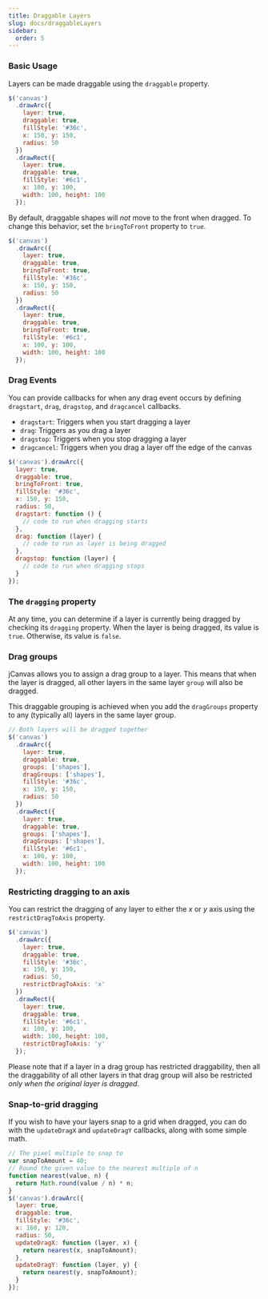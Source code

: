```yaml
---
title: Draggable Layers
slug: docs/draggableLayers
sidebar:
  order: 5
---
```


### Basic Usage

Layers can be made draggable using the `draggable` property.

```js
$('canvas')
  .drawArc({
    layer: true,
    draggable: true,
    fillStyle: '#36c',
    x: 150, y: 150,
    radius: 50
  })
  .drawRect({
    layer: true,
    draggable: true,
    fillStyle: '#6c1',
    x: 100, y: 100,
    width: 100, height: 100
  });
```

By default, draggable shapes will _not_ move to the front when dragged. To change this behavior, set the `bringToFront` property to `true`.

```js
$('canvas')
  .drawArc({
    layer: true,
    draggable: true,
    bringToFront: true,
    fillStyle: '#36c',
    x: 150, y: 150,
    radius: 50
  })
  .drawRect({
    layer: true,
    draggable: true,
    bringToFront: true,
    fillStyle: '#6c1',
    x: 100, y: 100,
    width: 100, height: 100
  });
```

### Drag Events

You can provide callbacks for when any drag event occurs by defining `dragstart`, `drag`, `dragstop`, and `dragcancel` callbacks.

- `dragstart`: Triggers when you start dragging a layer
- `drag`: Triggers as you drag a layer
- `dragstop`: Triggers when you stop dragging a layer
- `dragcancel`: Triggers when you drag a layer off the edge of the canvas

```js
$('canvas').drawArc({
  layer: true,
  draggable: true,
  bringToFront: true,
  fillStyle: '#36c',
  x: 150, y: 150,
  radius: 50,
  dragstart: function () {
    // code to run when dragging starts
  },
  drag: function (layer) {
    // code to run as layer is being dragged
  },
  dragstop: function (layer) {
    // code to run when dragging stops
  }
});
```

### The `dragging` property

At any time, you can determine if a layer is currently being dragged by checking its `dragging` property. When the layer is being dragged, its value is `true`. Otherwise, its value is `false`.

### Drag groups

jCanvas allows you to assign a drag group to a layer. This means that when the layer is dragged, all other layers in the same layer `group` will also be dragged.

This draggable grouping is achieved when you add the `dragGroups` property to any (typically all) layers in the same layer group.

```js
// Both layers will be dragged together
$('canvas')
  .drawArc({
    layer: true,
    draggable: true,
    groups: ['shapes'],
    dragGroups: ['shapes'],
    fillStyle: '#36c',
    x: 150, y: 150,
    radius: 50
  })
  .drawRect({
    layer: true,
    draggable: true,
    groups: ['shapes'],
    dragGroups: ['shapes'],
    fillStyle: '#6c1',
    x: 100, y: 100,
    width: 100, height: 100
  });
```

### Restricting dragging to an axis

You can restrict the dragging of any layer to either the _x_ or _y_ axis using the `restrictDragToAxis` property.

```js
$('canvas')
  .drawArc({
    layer: true,
    draggable: true,
    fillStyle: '#36c',
    x: 150, y: 150,
    radius: 50,
    restrictDragToAxis: 'x'
  })
  .drawRect({
    layer: true,
    draggable: true,
    fillStyle: '#6c1',
    x: 100, y: 100,
    width: 100, height: 100,
    restrictDragToAxis: 'y'
  });
```

Please note that if a layer in a drag group has restricted draggability, then all the draggability of all other layers in that drag group will also be restricted _only when the original layer is dragged_.

### Snap-to-grid dragging

If you wish to have your layers snap to a grid when dragged, you can do with the
`updateDragX` and `updateDragY` callbacks, along with some simple math.

```js
// The pixel multiple to snap to
var snapToAmount = 40;
// Round the given value to the nearest multiple of n
function nearest(value, n) {
  return Math.round(value / n) * n;
}
$('canvas').drawArc({
  layer: true,
  draggable: true,
  fillStyle: '#36c',
  x: 160, y: 120,
  radius: 50,
  updateDragX: function (layer, x) {
    return nearest(x, snapToAmount);
  },
  updateDragY: function (layer, y) {
    return nearest(y, snapToAmount);
  }
});
```
